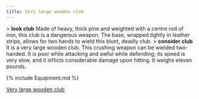 ```yaml
---
title: Very large wooden club
---
```


\> **look club**
Made of heavy, thick pine and weighted with a centre rod of iron, this
club is a dangerous weapon. The base, wrapped tightly in leather
strips,
allows for two hands to wield this blunt, deadly club.
\> **consider club**
It is a very large wooden club.
This crushing weapon can be wielded two-handed.
It is poor while attacking and awful while defending; its speed is very
slow, and it inflicts considerable damage upon hitting.
It weighs eleven pounds.

{% include Equipment.md %}

[Very large wooden club](Category:_Smiting_weapons "wikilink")